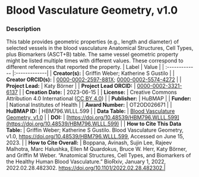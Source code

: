 # Blood Vasculature Geometry, v1.0

### Description
This table provides geometric properties (e.g., length and diameter) of selected vessels in the blood vasculature Anatomical Structures, Cell Types, plus Biomarkers (ASCT+B) table. The same vessel geometric property might be listed multiple times with different values. These correspond to different references that reported the property.
| Label | Value |
| :------------- |:-------------|
| **Creator(s):** | Griffin Weber; Katherine S Gustilo |
| **Creator ORCID(s):** | [0000-0002-2597-881X](https://orcid.org/0000-0002-2597-881X); [0000-0002-5574-4272](https://orcid.org/0000-0002-5574-4272) |
| **Project Lead:** | Katy B&ouml;rner |
| **Project Lead ORCID:** | [0000-0002-3321-6137](https://orcid.org/0000-0002-3321-6137) |
| **Creation Date:** | 2023-06-15 |
| **License:** | Creative Commons Attribution 4.0 International ([CC BY 4.0](https://creativecommons.org/licenses/by/4.0/)) |
| **Publisher:** | HuBMAP |
| **Funder:** | National Institutes of Health |
| **Award Number:** | OT2OD026671 |
| **HuBMAP ID:** | HBM796.WLLL.599 |
| **Data Table:** | [Blood Vasculature Geometry, v1.0](https://hubmapconsortium.github.io/ccf-releases/v1.4/vascular-geometry/blood-vasculature-geometry.csv) |
| **DOI:** | [https://doi.org/10.48539/HBM796.WLLL.599](https://doi.org/10.48539/HBM796.WLLL.599) |
| **How to Cite This Data Table:** |  Griffin Weber; Katherine S Gustilo. Blood Vasculature Geometry, v1.0, https://doi.org/10.48539/HBM796.WLLL.599, Accessed on June 15, 2023. |
| **How to Cite Overall:** | Boppana, Avinash, Sujin Lee, Rajeev Malhotra, Marc Halushka, Ellen M Quardokus, Bruce W. Herr, Katy Börner, and Griffin M Weber. “Anatomical Structures, Cell Types, and Biomarkers of the Healthy Human Blood Vasculature.” BioRxiv, January 1, 2022, 2022.02.28.482302. https://doi.org/10.1101/2022.02.28.482302.|

